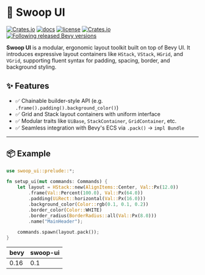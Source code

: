 # 🧱 Swoop UI
[![Crates.io](https://img.shields.io/crates/v/swoop-ui)](https://crates.io/crates/swoop-ui)
[![docs](https://docs.rs/swoop-ui/badge.svg)](https://docs.rs/swoop-ui/)
[![license](https://img.shields.io/badge/license-MIT-blue.svg)](https://github.com/NoMaoSky/swoop-ui/blob/main/LICENSE)
[![Crates.io](https://img.shields.io/crates/d/swoop-ui)](https://crates.io/crates/swoop-ui)
[![Following released Bevy versions](https://img.shields.io/badge/Bevy%20tracking-released%20version-lightblue)](https://bevyengine.org/learn/quick-start/plugin-development/#main-branch-tracking)

**Swoop UI** is a modular, ergonomic layout toolkit built on top of Bevy UI. It introduces expressive layout containers like `HStack`, `VStack`, `HGrid`, and `VGrid`, supporting fluent syntax for padding, spacing, border, and background styling.

## ✨ Features

- ✅ Chainable builder-style API (e.g. `.frame().padding().background_color()`)
- ✅ Grid and Stack layout containers with uniform interface
- ✅ Modular traits like `UiBase`, `StackContainer`, `GridContainer`, etc.
- ✅ Seamless integration with Bevy's ECS via `.pack()` → `impl Bundle`

---

## 📦 Example

```rust
use swoop_ui::prelude::*;

fn setup_ui(mut commands: Commands) {
    let layout = HStack::new(AlignItems::Center, Val::Px(12.0))
        .frame(Val::Percent(100.0), Val::Px(64.0))
        .padding(UiRect::horizontal(Val::Px(16.0)))
        .background_color(Color::rgb(0.1, 0.1, 0.2))
        .border_color(Color::WHITE)
        .border_radius(BorderRadius::all(Val::Px(8.0)))
        .name("MainHeader");

    commands.spawn(layout.pack());
}
```

| bevy  | swoop-ui |
|-------|----------|
| 0.16  | 0.1      |
